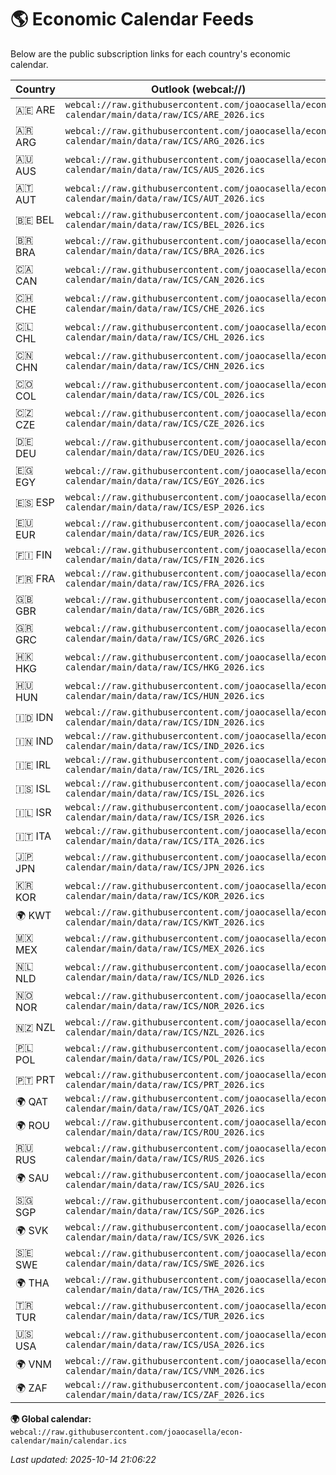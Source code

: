 # 🌎 Economic Calendar Feeds

Below are the public subscription links for each country's economic calendar.

| Country | Outlook (webcal://) | Google (https://) |
|----------|--------------------|-------------------|
| 🇦🇪 ARE | `webcal://raw.githubusercontent.com/joaocasella/econ-calendar/main/data/raw/ICS/ARE_2026.ics` | `https://raw.githubusercontent.com/joaocasella/econ-calendar/main/data/raw/ICS/ARE_2026.ics` |
| 🇦🇷 ARG | `webcal://raw.githubusercontent.com/joaocasella/econ-calendar/main/data/raw/ICS/ARG_2026.ics` | `https://raw.githubusercontent.com/joaocasella/econ-calendar/main/data/raw/ICS/ARG_2026.ics` |
| 🇦🇺 AUS | `webcal://raw.githubusercontent.com/joaocasella/econ-calendar/main/data/raw/ICS/AUS_2026.ics` | `https://raw.githubusercontent.com/joaocasella/econ-calendar/main/data/raw/ICS/AUS_2026.ics` |
| 🇦🇹 AUT | `webcal://raw.githubusercontent.com/joaocasella/econ-calendar/main/data/raw/ICS/AUT_2026.ics` | `https://raw.githubusercontent.com/joaocasella/econ-calendar/main/data/raw/ICS/AUT_2026.ics` |
| 🇧🇪 BEL | `webcal://raw.githubusercontent.com/joaocasella/econ-calendar/main/data/raw/ICS/BEL_2026.ics` | `https://raw.githubusercontent.com/joaocasella/econ-calendar/main/data/raw/ICS/BEL_2026.ics` |
| 🇧🇷 BRA | `webcal://raw.githubusercontent.com/joaocasella/econ-calendar/main/data/raw/ICS/BRA_2026.ics` | `https://raw.githubusercontent.com/joaocasella/econ-calendar/main/data/raw/ICS/BRA_2026.ics` |
| 🇨🇦 CAN | `webcal://raw.githubusercontent.com/joaocasella/econ-calendar/main/data/raw/ICS/CAN_2026.ics` | `https://raw.githubusercontent.com/joaocasella/econ-calendar/main/data/raw/ICS/CAN_2026.ics` |
| 🇨🇭 CHE | `webcal://raw.githubusercontent.com/joaocasella/econ-calendar/main/data/raw/ICS/CHE_2026.ics` | `https://raw.githubusercontent.com/joaocasella/econ-calendar/main/data/raw/ICS/CHE_2026.ics` |
| 🇨🇱 CHL | `webcal://raw.githubusercontent.com/joaocasella/econ-calendar/main/data/raw/ICS/CHL_2026.ics` | `https://raw.githubusercontent.com/joaocasella/econ-calendar/main/data/raw/ICS/CHL_2026.ics` |
| 🇨🇳 CHN | `webcal://raw.githubusercontent.com/joaocasella/econ-calendar/main/data/raw/ICS/CHN_2026.ics` | `https://raw.githubusercontent.com/joaocasella/econ-calendar/main/data/raw/ICS/CHN_2026.ics` |
| 🇨🇴 COL | `webcal://raw.githubusercontent.com/joaocasella/econ-calendar/main/data/raw/ICS/COL_2026.ics` | `https://raw.githubusercontent.com/joaocasella/econ-calendar/main/data/raw/ICS/COL_2026.ics` |
| 🇨🇿 CZE | `webcal://raw.githubusercontent.com/joaocasella/econ-calendar/main/data/raw/ICS/CZE_2026.ics` | `https://raw.githubusercontent.com/joaocasella/econ-calendar/main/data/raw/ICS/CZE_2026.ics` |
| 🇩🇪 DEU | `webcal://raw.githubusercontent.com/joaocasella/econ-calendar/main/data/raw/ICS/DEU_2026.ics` | `https://raw.githubusercontent.com/joaocasella/econ-calendar/main/data/raw/ICS/DEU_2026.ics` |
| 🇪🇬 EGY | `webcal://raw.githubusercontent.com/joaocasella/econ-calendar/main/data/raw/ICS/EGY_2026.ics` | `https://raw.githubusercontent.com/joaocasella/econ-calendar/main/data/raw/ICS/EGY_2026.ics` |
| 🇪🇸 ESP | `webcal://raw.githubusercontent.com/joaocasella/econ-calendar/main/data/raw/ICS/ESP_2026.ics` | `https://raw.githubusercontent.com/joaocasella/econ-calendar/main/data/raw/ICS/ESP_2026.ics` |
| 🇪🇺 EUR | `webcal://raw.githubusercontent.com/joaocasella/econ-calendar/main/data/raw/ICS/EUR_2026.ics` | `https://raw.githubusercontent.com/joaocasella/econ-calendar/main/data/raw/ICS/EUR_2026.ics` |
| 🇫🇮 FIN | `webcal://raw.githubusercontent.com/joaocasella/econ-calendar/main/data/raw/ICS/FIN_2026.ics` | `https://raw.githubusercontent.com/joaocasella/econ-calendar/main/data/raw/ICS/FIN_2026.ics` |
| 🇫🇷 FRA | `webcal://raw.githubusercontent.com/joaocasella/econ-calendar/main/data/raw/ICS/FRA_2026.ics` | `https://raw.githubusercontent.com/joaocasella/econ-calendar/main/data/raw/ICS/FRA_2026.ics` |
| 🇬🇧 GBR | `webcal://raw.githubusercontent.com/joaocasella/econ-calendar/main/data/raw/ICS/GBR_2026.ics` | `https://raw.githubusercontent.com/joaocasella/econ-calendar/main/data/raw/ICS/GBR_2026.ics` |
| 🇬🇷 GRC | `webcal://raw.githubusercontent.com/joaocasella/econ-calendar/main/data/raw/ICS/GRC_2026.ics` | `https://raw.githubusercontent.com/joaocasella/econ-calendar/main/data/raw/ICS/GRC_2026.ics` |
| 🇭🇰 HKG | `webcal://raw.githubusercontent.com/joaocasella/econ-calendar/main/data/raw/ICS/HKG_2026.ics` | `https://raw.githubusercontent.com/joaocasella/econ-calendar/main/data/raw/ICS/HKG_2026.ics` |
| 🇭🇺 HUN | `webcal://raw.githubusercontent.com/joaocasella/econ-calendar/main/data/raw/ICS/HUN_2026.ics` | `https://raw.githubusercontent.com/joaocasella/econ-calendar/main/data/raw/ICS/HUN_2026.ics` |
| 🇮🇩 IDN | `webcal://raw.githubusercontent.com/joaocasella/econ-calendar/main/data/raw/ICS/IDN_2026.ics` | `https://raw.githubusercontent.com/joaocasella/econ-calendar/main/data/raw/ICS/IDN_2026.ics` |
| 🇮🇳 IND | `webcal://raw.githubusercontent.com/joaocasella/econ-calendar/main/data/raw/ICS/IND_2026.ics` | `https://raw.githubusercontent.com/joaocasella/econ-calendar/main/data/raw/ICS/IND_2026.ics` |
| 🇮🇪 IRL | `webcal://raw.githubusercontent.com/joaocasella/econ-calendar/main/data/raw/ICS/IRL_2026.ics` | `https://raw.githubusercontent.com/joaocasella/econ-calendar/main/data/raw/ICS/IRL_2026.ics` |
| 🇮🇸 ISL | `webcal://raw.githubusercontent.com/joaocasella/econ-calendar/main/data/raw/ICS/ISL_2026.ics` | `https://raw.githubusercontent.com/joaocasella/econ-calendar/main/data/raw/ICS/ISL_2026.ics` |
| 🇮🇱 ISR | `webcal://raw.githubusercontent.com/joaocasella/econ-calendar/main/data/raw/ICS/ISR_2026.ics` | `https://raw.githubusercontent.com/joaocasella/econ-calendar/main/data/raw/ICS/ISR_2026.ics` |
| 🇮🇹 ITA | `webcal://raw.githubusercontent.com/joaocasella/econ-calendar/main/data/raw/ICS/ITA_2026.ics` | `https://raw.githubusercontent.com/joaocasella/econ-calendar/main/data/raw/ICS/ITA_2026.ics` |
| 🇯🇵 JPN | `webcal://raw.githubusercontent.com/joaocasella/econ-calendar/main/data/raw/ICS/JPN_2026.ics` | `https://raw.githubusercontent.com/joaocasella/econ-calendar/main/data/raw/ICS/JPN_2026.ics` |
| 🇰🇷 KOR | `webcal://raw.githubusercontent.com/joaocasella/econ-calendar/main/data/raw/ICS/KOR_2026.ics` | `https://raw.githubusercontent.com/joaocasella/econ-calendar/main/data/raw/ICS/KOR_2026.ics` |
| 🌍 KWT | `webcal://raw.githubusercontent.com/joaocasella/econ-calendar/main/data/raw/ICS/KWT_2026.ics` | `https://raw.githubusercontent.com/joaocasella/econ-calendar/main/data/raw/ICS/KWT_2026.ics` |
| 🇲🇽 MEX | `webcal://raw.githubusercontent.com/joaocasella/econ-calendar/main/data/raw/ICS/MEX_2026.ics` | `https://raw.githubusercontent.com/joaocasella/econ-calendar/main/data/raw/ICS/MEX_2026.ics` |
| 🇳🇱 NLD | `webcal://raw.githubusercontent.com/joaocasella/econ-calendar/main/data/raw/ICS/NLD_2026.ics` | `https://raw.githubusercontent.com/joaocasella/econ-calendar/main/data/raw/ICS/NLD_2026.ics` |
| 🇳🇴 NOR | `webcal://raw.githubusercontent.com/joaocasella/econ-calendar/main/data/raw/ICS/NOR_2026.ics` | `https://raw.githubusercontent.com/joaocasella/econ-calendar/main/data/raw/ICS/NOR_2026.ics` |
| 🇳🇿 NZL | `webcal://raw.githubusercontent.com/joaocasella/econ-calendar/main/data/raw/ICS/NZL_2026.ics` | `https://raw.githubusercontent.com/joaocasella/econ-calendar/main/data/raw/ICS/NZL_2026.ics` |
| 🇵🇱 POL | `webcal://raw.githubusercontent.com/joaocasella/econ-calendar/main/data/raw/ICS/POL_2026.ics` | `https://raw.githubusercontent.com/joaocasella/econ-calendar/main/data/raw/ICS/POL_2026.ics` |
| 🇵🇹 PRT | `webcal://raw.githubusercontent.com/joaocasella/econ-calendar/main/data/raw/ICS/PRT_2026.ics` | `https://raw.githubusercontent.com/joaocasella/econ-calendar/main/data/raw/ICS/PRT_2026.ics` |
| 🌍 QAT | `webcal://raw.githubusercontent.com/joaocasella/econ-calendar/main/data/raw/ICS/QAT_2026.ics` | `https://raw.githubusercontent.com/joaocasella/econ-calendar/main/data/raw/ICS/QAT_2026.ics` |
| 🌍 ROU | `webcal://raw.githubusercontent.com/joaocasella/econ-calendar/main/data/raw/ICS/ROU_2026.ics` | `https://raw.githubusercontent.com/joaocasella/econ-calendar/main/data/raw/ICS/ROU_2026.ics` |
| 🇷🇺 RUS | `webcal://raw.githubusercontent.com/joaocasella/econ-calendar/main/data/raw/ICS/RUS_2026.ics` | `https://raw.githubusercontent.com/joaocasella/econ-calendar/main/data/raw/ICS/RUS_2026.ics` |
| 🌍 SAU | `webcal://raw.githubusercontent.com/joaocasella/econ-calendar/main/data/raw/ICS/SAU_2026.ics` | `https://raw.githubusercontent.com/joaocasella/econ-calendar/main/data/raw/ICS/SAU_2026.ics` |
| 🇸🇬 SGP | `webcal://raw.githubusercontent.com/joaocasella/econ-calendar/main/data/raw/ICS/SGP_2026.ics` | `https://raw.githubusercontent.com/joaocasella/econ-calendar/main/data/raw/ICS/SGP_2026.ics` |
| 🌍 SVK | `webcal://raw.githubusercontent.com/joaocasella/econ-calendar/main/data/raw/ICS/SVK_2026.ics` | `https://raw.githubusercontent.com/joaocasella/econ-calendar/main/data/raw/ICS/SVK_2026.ics` |
| 🇸🇪 SWE | `webcal://raw.githubusercontent.com/joaocasella/econ-calendar/main/data/raw/ICS/SWE_2026.ics` | `https://raw.githubusercontent.com/joaocasella/econ-calendar/main/data/raw/ICS/SWE_2026.ics` |
| 🌍 THA | `webcal://raw.githubusercontent.com/joaocasella/econ-calendar/main/data/raw/ICS/THA_2026.ics` | `https://raw.githubusercontent.com/joaocasella/econ-calendar/main/data/raw/ICS/THA_2026.ics` |
| 🇹🇷 TUR | `webcal://raw.githubusercontent.com/joaocasella/econ-calendar/main/data/raw/ICS/TUR_2026.ics` | `https://raw.githubusercontent.com/joaocasella/econ-calendar/main/data/raw/ICS/TUR_2026.ics` |
| 🇺🇸 USA | `webcal://raw.githubusercontent.com/joaocasella/econ-calendar/main/data/raw/ICS/USA_2026.ics` | `https://raw.githubusercontent.com/joaocasella/econ-calendar/main/data/raw/ICS/USA_2026.ics` |
| 🌍 VNM | `webcal://raw.githubusercontent.com/joaocasella/econ-calendar/main/data/raw/ICS/VNM_2026.ics` | `https://raw.githubusercontent.com/joaocasella/econ-calendar/main/data/raw/ICS/VNM_2026.ics` |
| 🌍 ZAF | `webcal://raw.githubusercontent.com/joaocasella/econ-calendar/main/data/raw/ICS/ZAF_2026.ics` | `https://raw.githubusercontent.com/joaocasella/econ-calendar/main/data/raw/ICS/ZAF_2026.ics` |

**🌍 Global calendar:** `webcal://raw.githubusercontent.com/joaocasella/econ-calendar/main/calendar.ics`

*Last updated: 2025-10-14 21:06:22*